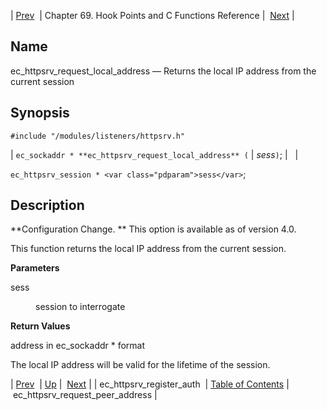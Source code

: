 | [Prev](apis.ec_httpsrv_register_auth)  | Chapter 69. Hook Points and C Functions Reference |  [Next](apis.ec_httpsrv_request_peer_address) |

<a name="apis.ec_httpsrv_request_local_address"></a>
## Name

ec_httpsrv_request_local_address — Returns the local IP address from the current session

## Synopsis

`#include "/modules/listeners/httpsrv.h"`

| `ec_sockaddr * **ec_httpsrv_request_local_address** (` | <var class="pdparam">sess</var>`)`; |   |

`ec_httpsrv_session * <var class="pdparam">sess</var>`;<a name="idp7261072"></a>
## Description

**Configuration Change. ** This option is available as of version 4.0.

This function returns the local IP address from the current session.

**Parameters**

<dl class="variablelist">

<dt>sess</dt>

<dd>

session to interrogate

</dd>

</dl>

**Return Values**

address in ec_sockaddr * format

The local IP address will be valid for the lifetime of the session.

| [Prev](apis.ec_httpsrv_register_auth)  | [Up](hooks) |  [Next](apis.ec_httpsrv_request_peer_address) |
| ec_httpsrv_register_auth  | [Table of Contents](index) |  ec_httpsrv_request_peer_address |

